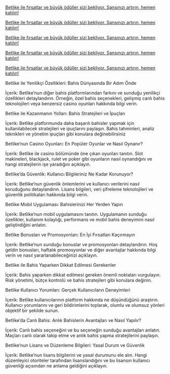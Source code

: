 <a href="https://tinyurl.com/3e8wkxx8" title="Betlike ile Yeni Teklifler ve Kampanyalar" target="_blank">Betlike ile fırsatlar ve büyük ödüller sizi bekliyor. Şansınızı artırın, hemen katılın!</a>




<a href="https://tinyurl.com/3e8wkxx8" title="Betlike ile Yeni Teklifler ve Kampanyalar" target="_blank">Betlike ile fırsatlar ve büyük ödüller sizi bekliyor. Şansınızı artırın, hemen katılın!</a>




<a href="https://tinyurl.com/3e8wkxx8" title="Betlike ile Yeni Teklifler ve Kampanyalar" target="_blank">Betlike ile fırsatlar ve büyük ödüller sizi bekliyor. Şansınızı artırın, hemen katılın!</a>




<a href="https://tinyurl.com/3e8wkxx8" title="Betlike ile Yeni Teklifler ve Kampanyalar" target="_blank">Betlike ile fırsatlar ve büyük ödüller sizi bekliyor. Şansınızı artırın, hemen katılın!</a>



<a href="https://tinyurl.com/3e8wkxx8" title="Betlike ile Yeni Teklifler ve Kampanyalar" target="_blank">Betlike ile fırsatlar ve büyük ödüller sizi bekliyor. Şansınızı artırın, hemen katılın!</a>




 Betlike ile Yenilikçi Özellikleri: Bahis Dünyasında Bir Adım Önde

İçerik: Betlike’nun diğer bahis platformlarından farkını ve sunduğu yenilikçi özellikleri detaylandırın. Örneğin, özel bahis seçenekleri, gelişmiş canlı bahis teknolojileri veya benzersiz casino oyunları hakkında bilgi verin.

Betlike ile Kazanmanın Yolları: Bahis Stratejileri ve İpuçları

İçerik: Betlike platformunda daha başarılı bahisler yapmak için kullanılabilecek stratejileri ve ipuçlarını paylaşın. Bahis tahminleri, analiz teknikleri ve yönetim ipuçları gibi konulara değinebilirsiniz

Betlike’nun Casino Oyunları: En Popüler Oyunlar ve Nasıl Oynanır?

İçerik: Betlike ile casino bölümünde öne çıkan oyunları tanıtın. Slot makineleri, blackjack, rulet ve poker gibi oyunların nasıl oynandığını ve hangi stratejilerin işe yaradığını açıklayın.

 Betlike’da Güvenlik: Kullanıcı Bilgileriniz Ne Kadar Korunuyor?

İçerik: Betlike’nun güvenlik önlemlerini ve kullanıcı verilerini nasıl koruduğunu detaylandırın. Lisans bilgileri, veri şifreleme teknolojileri ve güvenlik politikaları hakkında bilgi verin.

 Betlike Mobil Uygulaması: Bahislerinizi Her Yerden Yapın

İçerik: Betlike’nun mobil uygulamasını tanıtın. Uygulamanın sunduğu özellikler, kullanım kolaylığı, performans ve mobil bahis deneyimini nasıl geliştirdiğini anlatın.

 Betlike Bonusları ve Promosyonları: En İyi Fırsatları Kaçırmayın

İçerik: Betlike’nun sunduğu bonuslar ve promosyonları detaylandırın. Hoş geldin bonusları, haftalık promosyonlar ve diğer avantajlar hakkında bilgi verin ve nasıl yararlanabileceğinizi açıklayın.

 Betlike ile Bahis Yaparken Dikkat Edilmesi Gerekenler

İçerik: Bahis yaparken dikkat edilmesi gereken önemli noktaları vurgulayın. Risk yönetimi, bütçe kontrolü ve bahis stratejileri gibi konulara değinin.

 Betlike Kullanıcı Yorumları: Gerçek Kullanıcıların Deneyimleri

İçerik: Betlike kullanıcılarının platform hakkında ne düşündüğünü araştırın. Kullanıcı yorumlarını ve geri bildirimlerini toplarak, olumlu ve olumsuz yönleri objektif bir şekilde sunun.

 Betlike’da Canlı Bahis: Anlık Bahislerin Avantajları ve Nasıl Yapılır?

İçerik: Canlı bahis seçeneğini ve bu seçeneğin sunduğu avantajları anlatın. Maçları canlı olarak takip etme ve anlık bahis yapma stratejilerini paylaşın.

 Betlike’nun Lisans ve Düzenleme Bilgileri: Yasal Durum ve Güvenlik

İçerik: Betlike’nun lisans bilgilerini ve yasal durumunu ele alın. Hangi düzenleyici otoriteler tarafından lisanslandığını ve bu lisansın kullanıcı güvenliği açısından ne anlama geldiğini açıklayın.
